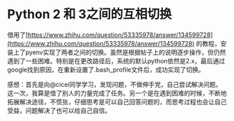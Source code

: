 # Python 2 和 3之间的互相切换

借用了[https://www.zhihu.com/question/53335978/answer/134599728](https://www.zhihu.com/question/53335978/answer/134599728) 的教程，安装上了pyenv实现了两者之间的切换。虽然是根据帖子上的说明逐步操作，但仍然遇到了一些困难。特别是在更改路径后，系统的默认python依然是2.x，最后通过google找到原因，在重新设置了.bash\_profile文件后，成功实现了切换。

感想：首先是向@cicei同学学习，发现问题，不做伸手党，自己尝试解决问题。这一次，我算是借了别人的力量完成了任务。另一个是在遇到困难的时候，不断地拓展解决途径，不慌张，仔细思考是可以自己回答问题的，而思考过程也会让自己受益，问题解决了也可以给自己自信。

# 




